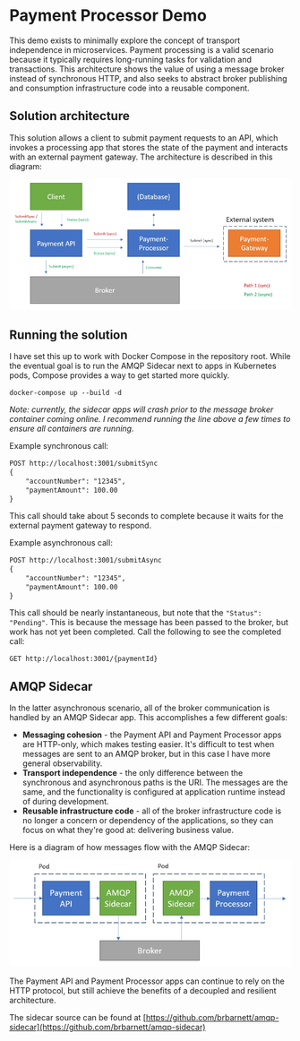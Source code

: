 # Payment Processor Demo
This demo exists to minimally explore the concept of transport independence in microservices. Payment processing is a valid scenario because it typically requires long-running tasks for validation and transactions. This architecture shows the value of using a message broker instead of synchronous HTTP, and also seeks to abstract broker publishing and consumption infrastructure code into a reusable component.

## Solution architecture
This solution allows a client to submit payment requests to an API, which invokes a processing app that stores the state of the payment and interacts with an external payment gateway. The architecture is described in this diagram:

![Solution architecture](images/architecture.jpg "Solution architecture")

## Running the solution
I have set this up to work with Docker Compose in the repository root. While the eventual goal is to run the AMQP Sidecar next to apps in Kubernetes pods, Compose provides a way to get started more quickly.

```
docker-compose up --build -d
```
_Note: currently, the sidecar apps will crash prior to the message broker container coming online. I recommend running the line above a few times to ensure all containers are running._

Example synchronous call:
```
POST http://localhost:3001/submitSync
{
	"accountNumber": "12345",
	"paymentAmount": 100.00
}
```

This call should take about 5 seconds to complete because it waits for the external payment gateway to respond.

Example asynchronous call: 
```
POST http://localhost:3001/submitAsync
{
	"accountNumber": "12345",
	"paymentAmount": 100.00
}
```

This call should be nearly instantaneous, but note that the `"Status": "Pending"`. This is because the message has been passed to the broker, but work has not yet been completed. Call the following to see the completed call:

```
GET http://localhost:3001/{paymentId}
```

## AMQP Sidecar
In the latter asynchronous scenario, all of the broker communication is handled by an AMQP Sidecar app. This accomplishes a few different goals:

- __Messaging cohesion__ - the Payment API and Payment Processor apps are HTTP-only, which makes testing easier. It's difficult to test when messages are sent to an AMQP broker, but in this case I have more general observability.
- __Transport independence__ - the only difference between the synchronous and asynchronous paths is the URI. The messages are the same, and the functionality is configured at application runtime instead of during development.
- __Reusable infrastructure code__ - all of the broker infrastructure code is no longer a concern or dependency of the applications, so they can focus on what they're good at: delivering business value.

Here is a diagram of how messages flow with the AMQP Sidecar:

![Sidecar message flow](images/sidecar-message-flow.jpg "Sidecar message flow")

The Payment API and Payment Processor apps can continue to rely on the HTTP protocol, but still achieve the benefits of a decoupled and resilient architecture.

The sidecar source can be found at [https://github.com/brbarnett/amqp-sidecar](https://github.com/brbarnett/amqp-sidecar)